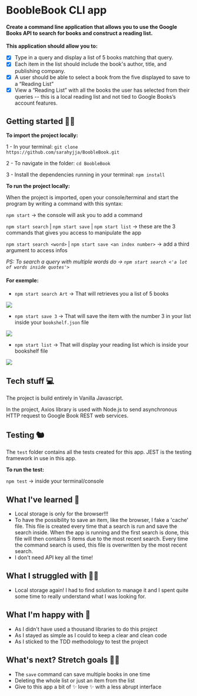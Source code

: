 # BoobleBook CLI app

#### Create a command line application that allows you to use the Google Books API to search for books and construct a reading list.

**This application should allow you to:**

- [x] Type in a query and display a list of 5 books matching that query.
- [x] Each item in the list should include the book's author, title, and publishing company.
- [x] A user should be able to select a book from the five displayed to save to a “Reading List”
- [x] View a “Reading List” with all the books the user has selected from their queries -- this is a local reading list and not tied to Google Books’s account features.

## Getting started 🤸‍♀️

**To import the project locally:**

1 - In your terminal: `git clone https://github.com/sarahyjja/BoobleBook.git`

2 - To navigate in the folder: `cd BoobleBook`

3 - Install the dependencies running in your terminal: `npm install`


**To run the project locally:**

When the project is imported, open your console/terminal and start the program by writing a command with this syntax:

   `npm start` -> the console will ask you to add a command
   
   `npm start search` | `npm start save` | `npm start list` -> these are the 3 commands that gives you access to manipulate the app
   
   `npm start search <word>` | `npm start save <an index number>` -> add a third argument to access infos

*PS: To search a query with multiple words do -> `npm start search <'a lot of words inside quotes'>`*

#### For exemple:
- `npm start search Art` -> That will retrieves you a list of 5 books

![](https://i.imgur.com/DypXvi3.png)

- `npm start save 3` -> That will save the item with the number 3 in your list inside your `bookshelf.json` file

![](https://i.imgur.com/02fF4Jj.png)

- `npm start list` -> That will display your reading list which is inside your bookshelf file

![](https://i.imgur.com/8qMjhBl.png)


## Tech stuff 💻

The project is build entirely in Vanilla Javascript.

In the project, Axios library is used with Node.js to send asynchronous HTTP request to Google Book REST web services.

## Testing 🐿

The `test` folder contains all the tests created for this app.
JEST is the testing framework in use in this app.

**To run the test:**

`npm test` -> inside your terminal/console


## What I've learned 👣

- Local storage is only for the browser!!!
- To have the possibility to save an item, like the browser, I fake a 'cache' file. This file is created every time that a search is run and save the search inside. When the app is running and the first search is done, this file will then contains 5 items due to the most recent search. Every time the command search is used, this file is overwritten by the most recent search.
- I don't need API key all the time!


## What I struggled with 💆‍♀️

- Local storage again! I had to find solution to manage it and I spent quite some time to really understand what I was looking for.


## What I'm happy with 💛


- As I didn't have used a thousand libraries to do this project
- As I stayed as simple as I could to keep a clear and clean code
- As I sticked to the TDD methodology to test the project


## What's next? Stretch goals 👩‍🎤

- The `save` command can save multiple books in one time
- Deleting the whole list or just an item from the list
- Give to this app a bit of ✨ love ✨ with a less abrupt interface
